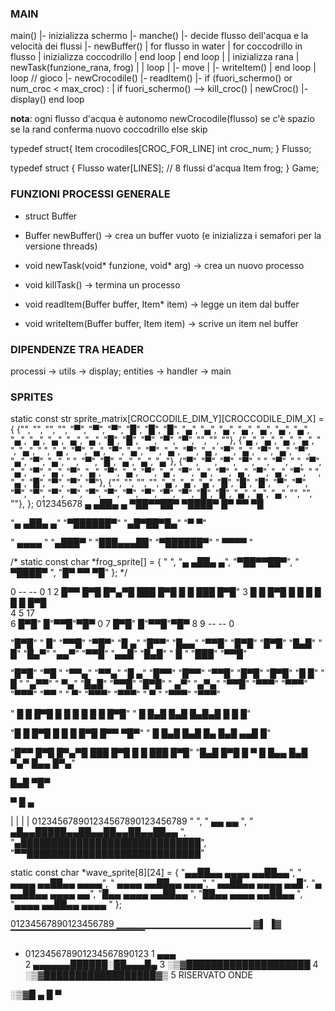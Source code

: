 ### MAIN

main()
|- inizializza schermo
|- manche()
    |- decide flusso dell'acqua e la velocità dei flussi
    |- newBuffer()
    |   for flusso in water
    |       for coccodrillo in flusso
    |           inizializza coccodrillo
    |       end loop
    |   end loop
    |
    |   inizializza rana
    |   newTask(funzione_rana, frog)
    |
    |  loop
    |   |- move
    |   |- writeItem()
    |  end loop
    |
    loop // gioco
        |- newCrocodile()
        |- readItem()
        |- if (fuori_schermo() or num_croc < max_croc) :
        |   if fuori_schermo() --> kill_croc()
        |   newCroc()
        |- display()
    end loop

**nota**: ogni flusso d'acqua è autonomo
newCrocodile(flusso) 
    se c'è spazio
        se la rand conferma
            nuovo coccodrillo
    else skip

typedef struct{ 
    Item crocodiles[CROC_FOR_LINE] 
    int croc_num;
} Flusso;

typedef struct {
    Flusso water[LINES]; // 8 flussi d'acqua
    Item frog;
} Game;

### FUNZIONI PROCESSI GENERALE

- struct Buffer
- Buffer newBuffer() -> crea un buffer vuoto (e inizializza i semafori per la versione threads)

- void newTask(void* funzione, void* arg) -> crea un nuovo processo
- void killTask() -> termina un processo

- void readItem(Buffer buffer, Item* item) -> legge un item dal buffer
- void writeItem(Buffer buffer, Item item) -> scrive un item nel buffer

### DIPENDENZE TRA HEADER

processi -> utils -> display; entities -> handler -> main

### SPRITES
static const str sprite_matrix[CROCCODILE_DIM_Y][CROCCODILE_DIM_X] = {
        {"", "", "", "", "▀", "▀", "▀", "█", "█", "█", "▄", "▄", "▄", "▄", "▄", "▄", "▄", "▄", "▄", "▄", "▄", "▄", "█", "█", "▀", "▀", "▀", "", "", ""},
        {"▄", "▄", "▄", "▄", " ", "▄", " ", "▄", "▀", "▄", "▀", "▄", "▀", "▄", "▀", "▄", "▀", "▄", "▀", "▄", "▀", "▄", "▀", "▄", " ", "▀", "█", "▄", "▄", "▄"},
        {"▀", "▀", "▀", "▀", " ", "▀", " ", "▀", "▄", "▀", "▄", "▀", "▄", "▀", "▄", "▀", "▄", "▀", "▄", "▀", "▄", "▀", "▄", "▀", " ", "▄", "█", "▀", "▀", "▀"},
        {"", "", "", "", "▄", "▄", "▄", "█", "█", "█", "▀", "▀", "▀", "▀", "▀", "▀", "▀", "▀", "▀", "▀", "▀", "▀", "█", "█", "▄", "▄", "▄", "", "", ""},
    };
012345678
▄ ▄██▄ ▄
▀██▀▀██▀
 ▀████▀
█▀ ▀▀ ▀█


"▄ ▄██▄ ▄"
"▀██████▀"
"▄█▀██▀█▄"
"▀      ▀"


"  ▄▄▄▄  "
"▄███▀   "
"███▄▄▄██"
"▀██████▀"
"  ▀▀▀▀  "

/*
static const char *frog_sprite[] = {
    "        ",
    "▄ ▄██▄ ▄",
    "▀██▀▀██▀",
    " ▀████▀ ",
    "█▀ ▀▀ ▀█"
};
*/

                                               
0 --                                        -- 0
1
2    █▀▀ █▀█ █▀▄▀█ ███   █▀█ █ █ ███ █▀█"
3          █ █ █▀█ █ █    █ █ █ █ █▀█              
4
5               17       
6               █▀█"  █"▀▀█"▀█▀                0
7               █▀█"  █"▀▀█"▀█▀
8
9 --                                        -- 0

"█▀█" "  █" "▀▀█" "▀█▀" "█ ▄" "█▀▀" "█▄▄" "▀▀█" "█▀█" "█▀█"
"█▄█" "  █" "█▄▀" "▄▄▀" "▀▀█" "▄▄█" "█▄█" " █ " "███" "▀▀█"

"█▀█" "▀█ " "▀▀▄" "▀▀▄" "█ ▄" "█▀▀" "█▀▀" "▀▀█" "█▀█" "█▀█"
"█ █" " █ " "▄▀▀" " ▀▄" "█▄█" "▀▀█" "█▀█" " ▄▀" "▄▀▄" "▀▀█"
"▀▀▀" "▀▀▀" "▀▀▀" "▀▀ " "  ▀" "▀▀▀" "▀▀▀" " ▀ " "▀▀▀" "▀▀▀"


"  █ █ █▀█ █ █   █ █ █ █ █▀█"
"   █  █▄█ █▄█   █▄█▄█ █ █ █"

"█ █ █▀█ █ █   █  █▀█ █▀▀ ▀█▀"
" █  █▄█ █▄█   █▄ █▄█ ▄▄█  █"

"█▀▀ █▀█ █▀▄▀█ ███   █▀█ █ █ ███ █▀█"
"█▄█ █▀█ █ ▀ █ █▄▄   █▄█ ▀▄▀ █▄▄ █▀▄"

█▄█
▀█▀ 


▀ █ ▄

 |         |         |         |
 012345678901234567890123456789
"                              ",
"     ▄▄ ▄▄                    ",
" ▄█▄▄█████▄▄██▄▄██▄▄██▄▄██▄▄  ",
"▄█████████████████████████████",
"▀▀████████████████████████████"


static const char *wave_sprite[8][24] = {
"▄▄██▄▄    ▄▄▄▄    ▄▄██▄▄",
"  ▄▄▄▄    ▄▄██▄▄    ▄▄▄▄",
"   ▄▄▄▄    ▄▄██▄▄    ▄▄▄",
"   ▄▄██▄▄    ▄▄▄▄    ▄▄█",
"▄   ▄▄██▄▄    ▄▄▄▄    ▄▄",
"█▄▄   ▄▄▄▄    ▄▄██▄▄    ",
"██▄▄   ▄▄▄▄    ▄▄██▄▄   ",
"▄▄▄▄    ▄▄██▄▄    ▄▄▄▄  "
};



01234567890123456789
▁▁▁▁▁▁▁▁▁▁▁▁▁▁▁▁▁▁▁▁
▓▌                ▐▓
▔▔▔▔▔▔▔▔▔▔▔▔▔▔▔▔▔▔▔▔

- 012345678901234567890123
1                ▄▄▄        
2     ▄▄▄▄▄▄██████░██▄▄▄█▄
3  ░▒▓████████████████████
4 ░▒▓██████████████████▓▒
5 RISERVATO ONDE

░▒▓█ ▄ █ ▀



